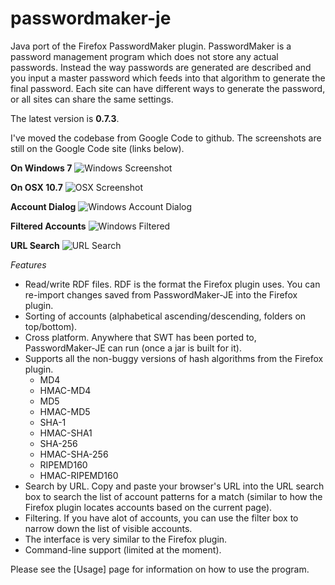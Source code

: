 passwordmaker-je
================

Java port of the Firefox PasswordMaker plugin.  PasswordMaker is a password management program which does not store any actual passwords. Instead the way passwords are generated are described and you input a master password which feeds into that algorithm to generate the final password. Each site can have different ways to generate the password, or all sites can share the same settings.

The latest version is <b>0.7.3</b>.

I've moved the codebase from Google Code to github. The screenshots are still on the Google Code site (links below).

<b>On Windows 7</b>
![Windows Screenshot](http://wiki.passwordmaker-je.googlecode.com/git/images/main-win32.png)

<b>On OSX 10.7</b>
![OSX Screenshot](http://wiki.passwordmaker-je.googlecode.com/git/images/main-osx.png)

<b>Account Dialog</b>
![Windows Account Dialog](http://wiki.passwordmaker-je.googlecode.com/git/images/accountdlg-win32.png)

<b>Filtered Accounts</b>
![Windows Filtered](http://wiki.passwordmaker-je.googlecode.com/git/images/main-filtered-win32.png)

<b>URL Search</b>
![URL Search](http://wiki.passwordmaker-je.googlecode.com/git/images/main-urlsearch-win32.png)

*Features*
  * Read/write RDF files. RDF is the format the Firefox plugin uses. You can re-import changes saved from PasswordMaker-JE into the Firefox plugin.
  * Sorting of accounts (alphabetical ascending/descending, folders on top/bottom).
  * Cross platform.  Anywhere that SWT has been ported to, PasswordMaker-JE can run (once a jar is built for it).
  * Supports all the non-buggy versions of hash algorithms from the Firefox plugin.
    * MD4
    * HMAC-MD4
    * MD5
    * HMAC-MD5
    * SHA-1
    * HMAC-SHA1
    * SHA-256
    * HMAC-SHA-256
    * RIPEMD160
    * HMAC-RIPEMD160
  * Search by URL. Copy and paste your browser's URL into the URL search box to search the list of account patterns for a match (similar to how the Firefox plugin locates accounts based on the current page).
  * Filtering.  If you have alot of accounts, you can use the filter box to narrow down the list of visible accounts.
  * The interface is very similar to the Firefox plugin.
  * Command-line support (limited at the moment).

Please see the [Usage] page for information on how to use the program.
